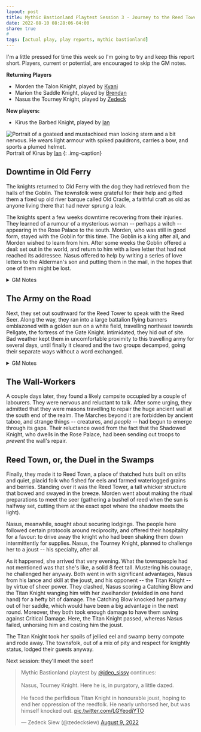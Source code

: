 ```yaml
---
layout: post
title: Mythic Bastionland Playtest Session 3 - Journey to the Reed Tower
date: 2022-08-10 08:28:06-04:00
share: true
#
tags: [actual play, play reports, mythic bastionland]
---
```


I'm a little pressed for time this week so I'm going to try and keep this report short. Players, current or potential, are encouraged to skip the GM notes.

**Returning Players**
- Morden the Talon Knight, played by [Kyani](http://noisesanssignal.blogspot.com/)
- Marion the Saddle Knight, played by [Brendan](https://www.necropraxis.com/)
- Nasus the Tourney Knight, played by [Zedeck](https://zedecksiew.tumblr.com/)

**New players:**
- Kirus the Barbed Knight, played by [Ian](http://textgolem.blogspot.com/)

![Portrait of a goateed and mustachioed man looking stern and a bit nervous. He wears light armour with spiked pauldrons, carries a bow, and sports a plumed helmet.](https://media.discordapp.net/attachments/608066052626186244/1006366573835079700/IMG_20220808_205934.jpg?width=611&height=747)
Portrait of Kirus by [Ian](http://textgolem.blogspot.com/)
{: .img-caption}

## Downtime in Old Ferry
The knights returned to Old Ferry with the dog they had retrieved from the halls of the Goblin. The townsfolk were grateful for their help and gifted them a fixed up old river barque called Old Cradle, a faithful craft as old as anyone living there that had never sprung a leak.

The knights spent a few weeks downtime recovering from their injuries. They learned of a rumour of a mysterious woman -- perhaps a witch -- appearing in the Rose Palace to the south. Morden, who was still in good form, stayed with the Goblin for this time. The Goblin is a king after all, and Morden wished to learn from him. After some weeks the Goblin offered a deal: set out in the world, and return to him with a love letter that had not reached its addressee. Nasus offered to help by writing a series of love letters to the Alderman's son and putting them in the mail, in the hopes that one of them might be lost.

<details>
 <summary>GM Notes</summary>
 <p>I had mixed feelings about letting Nasus do this, as besides the fact that it seemed to be stretching the game's time economy it felt decidedly... un-knightly. When asked whether Nasus's words were heartfelt, Zedeck suggested that it was more in the line of a formal exercise, which raises the question as to whether the Goblin will accept it anyway.</p>
 <p>I also made some procedural calls here that I don't feel great about. After the last session, Kyani had expressed concern that a whole season passing after "a few weeks" of early spring felt like time was moving too quickly. I left that to the passage of time table, which dictated that indeed, Harvest would not come until next adventure. But this denied the players an opportunity to gain Glory (keyed to the passing of seasons). I think this game's implicit pace one adventure per season. I think some more clarity on that front would have been helpful here...</p>
 </details>

## The Army on the Road
Next, they set out southward for the Reed Tower to speak with the Reed Seer. Along the way, they ran into a large battalion flying banners emblazoned with a golden sun on a white field, travelling northeast towards Pellgate, the fortress of the Gate Knight. Intimidated, they hid out of site. Bad weather kept them in uncomfortable proximity to this travelling army for several days, until finally it cleared and the two groups decamped, going their separate ways without a word exchanged.

<details>
 <summary>GM Notes</summary>
 <p>The battalion was an Omen of the Order and the product a bungled implementation of the omen rules -- I had forgotten that they are now intended to be encountered in a specific order, not at random.</p>
 </details>

## The Wall-Workers
A couple days later, they found a likely campsite occupied by a couple of labourers. They were nervous and reluctant to talk. After some urging, they admitted that they were masons travelling to repair the huge ancient wall at the south end of the realm. The Marches beyond it are forbidden by ancient taboo, and strange things -- creatures, and _people_ -- had begun to emerge through its gaps. Their reluctance owed from the fact that the Shadowed Knight, who dwells in the Rose Palace, had been sending out troops to *prevent* the wall's repair.

## Reed Town, or, the Duel in the Swamps
Finally, they made it to Reed Town, a place of thatched huts built on stilts and quiet, placid folk who fished for eels and farmed waterlogged grains and berries. Standing over it was the Reed Tower, a tall whicker structure that bowed and swayed in the breeze. Morden went about making the ritual preparations to meet the seer (gathering a bushel of reed when the sun is halfway set, cutting them at the exact spot where the shadow meets the light). 

Nasus, meanwhile, sought about securing lodgings. The people here followed certain protocols around reciprocity, and offered their hospitality for a favour: to drive away the knight who had been shaking them down intermittently for supplies. Nasus, the Tourney Knight, planned to challenge her to a joust -- his specialty, after all.

As it happened, she arrived that very evening. What the townspeople had not mentioned was that she's like, a solid 8 feet tall. Mustering his courage, he challenged her anyway. Both went in with significant advantages, Nasus from his lance and skill at the joust, and his opponent -- the Titan Knight -- by virtue of sheer power. They clashed, Nasus scoring a Catching Blow and the Titan Knight wanging him with her zweihander (wielded in one hand hand) for a hefty bit of damage. The Catching Blow knocked her partway out of her saddle, which would have been a big advantage in the next round. Moreover, they both took enough damage to have them saving against Critical Damage. Here, the Titan Knight passed, whereas Nasus failed, unhorsing him and costing him the joust.

The Titan Knight took her spoils of jellied eel and swamp berry compote and rode away. The townsfolk, out of a mix of pity and respect for knightly status, lodged their guests anyway.

Next session: they'll meet the seer!

<blockquote class="twitter-tweet" data-dnt="true"><p lang="en" dir="ltr">Mythic Bastionland playtest by <a href="https://twitter.com/ideo_sissy?ref_src=twsrc%5Etfw">@ideo_sissy</a> continues:<br><br>Nasus, Tourney Knight. Here he is, in purgatory, a little dazed.<br> <br>He faced the perfidious Titan Knight in honourable joust, hoping to end her oppression of the reedfolk. He nearly unhorsed her, but was himself knocked out. <a href="https://t.co/LGYeodjYTO">pic.twitter.com/LGYeodjYTO</a></p>&mdash; Zedeck Siew (@zedecksiew) <a href="https://twitter.com/zedecksiew/status/1556963440862052354?ref_src=twsrc%5Etfw">August 9, 2022</a></blockquote> <script async src="https://platform.twitter.com/widgets.js" charset="utf-8"></script>